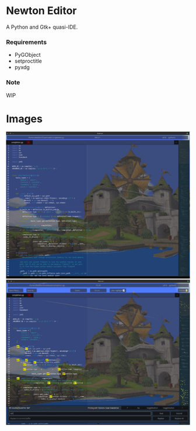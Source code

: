 # Newton Editor
A Python and Gtk+ quasi-IDE.

### Requirements
* PyGObject
* setproctitle
* pyxdg

### Note
WIP

# Images
![1 Newton default view. ](images/pic1.png)
![2 Newton search and replace plus menu shown. ](images/pic2.png)